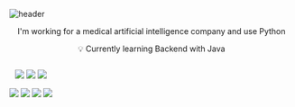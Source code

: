 ![header](https://capsule-render.vercel.app/api?type=wave&color=auto&height=300&section=header&text=DevMoonjs&fontSize=90)

<p align = "center">I'm working for a medical artificial intelligence company and use Python</p>
<p align = "center">💡 Currently learning Backend with Java</p>

<div style="display:flex; flex-direction:column; align-items:flex-start;">
    <!-- Backend -->
    <div>
        <p align = "center"><img src="https://img.shields.io/badge/Java-007396?style=for-the-badge&logo=Java&logoColor=white">
        <img src="https://img.shields.io/badge/Python-3776AB?style=for-the-badge&logo=Python&logoColor=white">
        <img src="https://img.shields.io/badge/C-A8B9CC?style=for-the-badge&logo=C&logoColor=white"></p>
        <p align = "center"><img src="https://img.shields.io/badge/Spring-6DB33F?style=for-the-badge&logo=Spring&logoColor=white">
        <img src="https://img.shields.io/badge/react-61DAFB?style=for-the-badge&logo=react&logoColor=black">
        <img src="https://img.shields.io/badge/mysql-4479A1?style=for-the-badge&logo=mysql&logoColor=white">
       <img src="https://img.shields.io/badge/html-E34F26?style=for-the-badge&logo=html5&logoColor=white"></p>
    </div></div></p>
        
</p>
